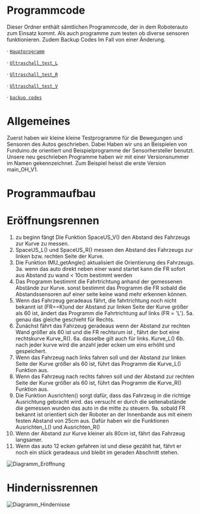 Programmcode
====

Dieser Ordner enthält sämtlichen Programmcode, der in dem Roboterauto zum Einsatz kommt.
Als auch programme zum testen ob diverse sensoren funktionieren. Zudem Backup Codes Im Fall von einer Änderung.

· [`Hauptprogramm`](https://github.com/biswro2023/smartiecar/blob/master/Programmcode/main_OH_V10_ohne_cam.ino)

· [`Ultraschall_test_L`](https://github.com/biswro2023/smartiecar/tree/master/Programmcode/Ultraschall_test_L)

· [`Ultraschall_test_R`](https://github.com/biswro2023/smartiecar/tree/master/Programmcode/Ultraschall_test_R)

· [`Ultraschall_test_V`](https://github.com/biswro2023/smartiecar/tree/master/Programmcode/Ultraschall_test_V)

· [`backup codes`](https://github.com/biswro2023/smartiecar/tree/master/Programmcode/backup%20codes)

Allgemeines
===
Zuerst haben wir kleine kleine Testprogramme für die Bewegungen und Sensoren des Autos geschrieben. Dabei Haben wir uns an Beispielen von Funduino.de orientiert und Beispielprogramme der Sensorhersteller benutzt. Unsere neu geschrieben Programme haben wir mit einer Versionsnummer im Namen gekennzeichnet. Zum Beispiel heisst die erste Version main_OH_V1.

Programmaufbau
===


Eröffnungsrennen
===
1.  zu beginn fängt Die Funktion SpaceUS_V() den Abstand des Fahrzeugs zur Kurve zu messen.
2.  SpaceUS_L() und SpaceUS_R() messen den Abstand des Fahrzeugs zur linken bzw. rechten Seite der Kurve.
3.  Die Funktion IMU_getAngle() aktualisiert die Orientierung des Fahrzeugs.
3a. wenn das auto direkt neben einer wand startet kann die FR sofort aus Abstand zu wand < 10cm bestimmt werden
4.  Das Programm bestimmt die Fahrtrichtung anhand der gemessenen Abstände zur Kurve. sonst bestimmt das Programm die FR sobald die Abstandssensoren auf einer seite keine wand mehr erkennen können. 
5.  Wenn das Fahrzeug geradeaus fährt, die fahrtrichtung noch nicht bekannt ist (FR==K)und der Abstand zur linken Seite der Kurve größer als 60 ist, ändert das Programm die Fahrtrichtung auf links (FR = 'L').
5a. genau das gleiche geschieht für Rechts.
6.  Zunächst fährt das Fahrzeug geradeaus wenn der Abstand zur rechten Wand größer als 60 ist und die FR rechtsrum ist , fährt der bot eine rechtskurve Kurve_R().
6a. dasselbe gilt auch für links. Kurve_L()
6b. nach jeder kurve wird die anzahl jeder ecken um eins erhöht und gespeichert. 
7.  Wenn das Fahrzeug nach links fahren soll und der Abstand zur linken Seite der Kurve größer als 60 ist, führt das Programm die Kurve_L() Funktion aus.
8.  Wenn das Fahrzeug nach rechts fahren soll und der Abstand zur rechten Seite der Kurve größer als 60 ist, führt das Programm die Kurve_R() Funktion aus.
9.  Die Funktion Ausrichten() sorgt dafür, dass das Fahrzeug in die richtige Ausrichtung gebracht wird. das versucht er durch die seitenabstände die gemessen wurden das auto in die mitte zu steuern.
9a. sobald FR bekannt ist orientiert sich der Roboter an der Innenbande aus mit einem festen Abstand von 25cm aus. Dafür haben wir die Funktionen Ausrichten_L() und Ausrichten_R()
10. Wenn der Abstand zur Kurve kleiner als 80cm ist, fährt das Fahrzeug langsamer.
11. Wenn das auto 12 ecken gefahren ist und diese gezählt hat, fährt er noch ein stück geradeaus und bleibt im geraden Abschnitt stehen.


![Diagramm_Eröffnung](https://github.com/biswro2023/smartiecar/assets/131591590/fbee0cb2-4aab-434d-a97d-d06e2026ba62)


Hindernissrennen
===
![Diagramm_Hindernisse](https://github.com/biswro2023/smartiecar/assets/131591590/263c1bce-014c-4458-99a9-e519d6a30377)
